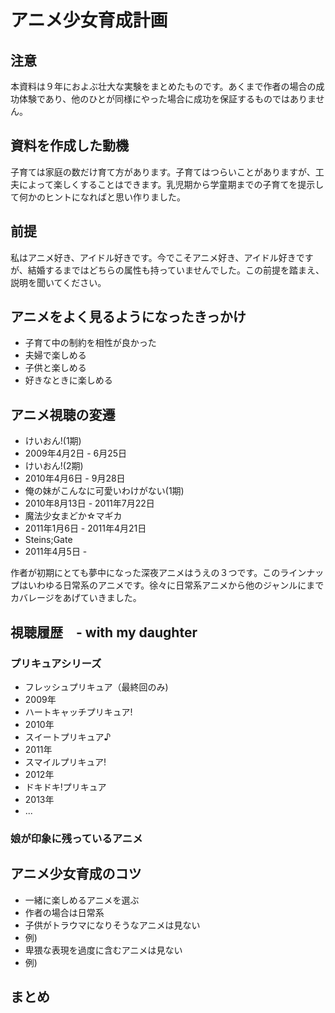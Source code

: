 # アニメ少女育成計画
## 注意
本資料は９年におよぶ壮大な実験をまとめたものです。あくまで作者の場合の成功体験であり、他のひとが同様にやった場合に成功を保証するものではありません。

## 資料を作成した動機
子育ては家庭の数だけ育て方があります。子育てはつらいことがありますが、工夫によって楽しくすることはできます。乳児期から学童期までの子育てを提示して何かのヒントになればと思い作りました。

## 前提
私はアニメ好き、アイドル好きです。今でこそアニメ好き、アイドル好きですが、結婚するまではどちらの属性も持っていませんでした。この前提を踏まえ、説明を聞いてください。

## アニメをよく見るようになったきっかけ
* 子育て中の制約を相性が良かった
 * 夫婦で楽しめる　
 * 子供と楽しめる
 * 好きなときに楽しめる
  
## アニメ視聴の変遷
* けいおん!(1期)
 * 2009年4月2日 - 6月25日
* けいおん!(2期)
 * 2010年4月6日 - 9月28日
* 俺の妹がこんなに可愛いわけがない(1期)
 * 2010年8月13日 - 2011年7月22日
* 魔法少女まどか☆マギカ
 * 2011年1月6日 - 2011年4月21日
* Steins;Gate
 * 2011年4月5日 - 

作者が初期にとても夢中になった深夜アニメはうえの３つです。このラインナップはいわゆる日常系のアニメです。徐々に日常系アニメから他のジャンルにまでカバレージをあげていきました。

## 視聴履歴　- with my daughter
### プリキュアシリーズ
* フレッシュプリキュア（最終回のみ)
 * 2009年
* ハートキャッチプリキュア!
 * 2010年
* スイートプリキュア♪
 * 2011年
* スマイルプリキュア!
 * 2012年
* ドキドキ!プリキュア
 * 2013年
* ...

### 娘が印象に残っているアニメ

## アニメ少女育成のコツ
* 一緒に楽しめるアニメを選ぶ
 * 作者の場合は日常系
* 子供がトラウマになりそうなアニメは見ない
 * 例)
* 卑猥な表現を過度に含むアニメは見ない
 * 例)

## まとめ

